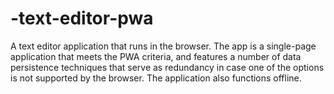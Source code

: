 # -text-editor-pwa
A text editor application that runs in the browser. The app is a single-page application that meets the PWA criteria, and features a number of data persistence techniques that serve as redundancy in case one of the options is not supported by the browser. The application also functions offline.
